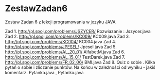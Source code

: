 # ZestawZadan6
Zestaw Zadan 6 z lekcji programowania w jezyku JAVA

Zad 1. http://pl.spoj.com/problems/JSZYCER/
Rozwiazanie : Jszycer.java
Zad 2. http://pl.spoj.com/problems/KC009/
KC009.java
Zad 3. http://pl.spoj.com/problems/KC004/
KC004.java
Zad 4. http://pl.spoj.com/problems/JPESEL/
Jpesel.java
Zad 5. http://pl.spoj.com/problems/AL_20_01/
AlfabetM.java
Zad 6. http://pl.spoj.com/problems/AL_15_01/
TestDarek.java
Zad 7. http://pl.spoj.com/problems/FR_02_06/
BMI.java
Zad 8. Quiz o sobie . Kilka pytań o sobie i zliczanie punktów. Na końcu w zależności od wyniku - jakiś komentarz.
Pytanka.java , Pytanko.java
